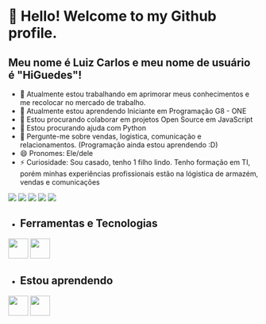# 👋 Hello! Welcome to my Github profile.
## Meu nome é Luiz Carlos e meu nome de usuário é "HiGuedes"!

- 🔭 Atualmente estou trabalhando em aprimorar meus conhecimentos e me recolocar no mercado de trabalho.
- 🌱 Atualmente estou aprendendo Iniciante em Programação G8 - ONE
- 👯 Estou procurando colaborar em projetos Open Source em JavaScript
- 🤔 Estou procurando ajuda com Python
- 💬 Pergunte-me sobre vendas, logistica, comunicação e relacionamentos. (Programação ainda estou aprendendo :D)
- 😄 Pronomes: Ele/dele
- ⚡ Curiosidade: Sou casado, tenho 1 filho lindo. Tenho formação em TI, porém minhas experiências profissionais estão na lógistica de armazém, vendas e comunicações


<div>
<a href="https://www.youtube.com/seu-canal-youtube-aqui" target="_blank"><img loading="lazy" src="https://img.shields.io/badge/YouTube-FF0000?style=for-the-badge&logo=youtube&logoColor=white" target="_blank"></a>
<a href="https://instagram.com/luizcguedes" target="_blank"><img loading="lazy" src="https://img.shields.io/badge/-Instagram-%23E4405F?style=for-the-badge&logo=instagram&logoColor=white" target="_blank"></a>
<a href="https://www.twitch.tv/seu-usuário-aqui" target="_blank"><img loading="lazy" src="https://img.shields.io/badge/Twitch-9146FF?style=for-the-badge&logo=twitch&logoColor=white" target="_blank"></a>
<a href = "mailto:luizcarloswebti@gmail.com"><img loading="lazy" src="https://img.shields.io/badge/Gmail-D14836?style=for-the-badge&logo=gmail&logoColor=white" target="_blank"></a>
<a href="https://www.linkedin.com/in/luizcguedes" target="_blank"><img loading="lazy" src="https://img.shields.io/badge/-LinkedIn-%230077B5?style=for-the-badge&logo=linkedin&logoColor=white" target="_blank"></a>   
</div>          



- ## Ferramentas e Tecnologias

<img loading="lazy" src="https://cdn.jsdelivr.net/gh/devicons/devicon/icons/git/git-original.svg" width="40" height="40"/> <img src="https://cdn.jsdelivr.net/gh/devicons/devicon@latest/icons/html5/html5-original.svg" width="40" height="40"/>

- ## Estou aprendendo

<img loading="lazy" src="https://cdn.jsdelivr.net/gh/devicons/devicon/icons/java/java-original.svg" width="40" height="40"/> <img src="https://cdn.jsdelivr.net/gh/devicons/devicon@latest/icons/javascript/javascript-original.svg" width="40" height="40"/>
